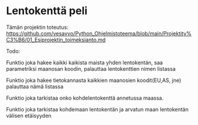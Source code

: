 # Lentokenttä peli


Tämän projektin toteutus: https://github.com/vesavvo/Python_Ohjelmistoteema/blob/main/Projektity%C3%B6/01_Esiprojektin_toimeksianto.md



Todo:

  Funktio joka hakee kaikki kaikista maista yhden lentokentän, saa parametriksi maanosan koodin, palauttaa lentokenttien nimen listassa

  Funktio joka hakee tietokannasta kaikkien maanosien koodit(EU,AS, jne) palauttaa nämä listassa

  Funktio joka tarkistaa onko kohdelentokenttä annetussa maassa.
  
  Funktio joka tarkistaa kohdemaan lentokentän ja arvatun maan lentokentän välisen etäisyyden
  
